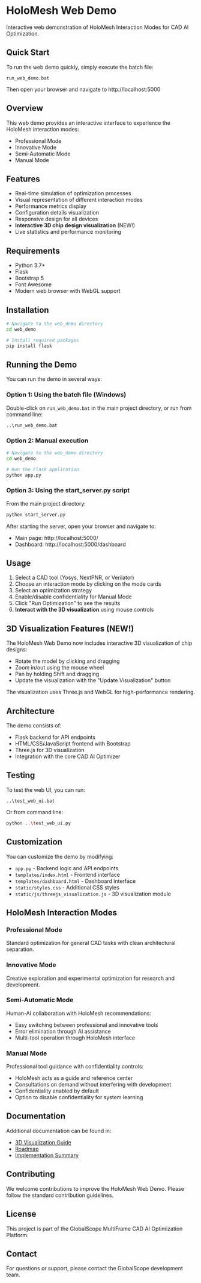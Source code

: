 # HoloMesh Web Demo

Interactive web demonstration of HoloMesh Interaction Modes for CAD AI Optimization.

## Quick Start

To run the web demo quickly, simply execute the batch file:

```batch
run_web_demo.bat
```

Then open your browser and navigate to http://localhost:5000

## Overview

This web demo provides an interactive interface to experience the HoloMesh interaction modes:
- Professional Mode
- Innovative Mode
- Semi-Automatic Mode
- Manual Mode

## Features

- Real-time simulation of optimization processes
- Visual representation of different interaction modes
- Performance metrics display
- Configuration details visualization
- Responsive design for all devices
- **Interactive 3D chip design visualization** (NEW!)
- Live statistics and performance monitoring

## Requirements

- Python 3.7+
- Flask
- Bootstrap 5
- Font Awesome
- Modern web browser with WebGL support

## Installation

```bash
# Navigate to the web_demo directory
cd web_demo

# Install required packages
pip install flask
```

## Running the Demo

You can run the demo in several ways:

### Option 1: Using the batch file (Windows)

Double-click on `run_web_demo.bat` in the main project directory, or run from command line:

```batch
..\run_web_demo.bat
```

### Option 2: Manual execution

```bash
# Navigate to the web_demo directory
cd web_demo

# Run the Flask application
python app.py
```

### Option 3: Using the start_server.py script

From the main project directory:

```bash
python start_server.py
```

After starting the server, open your browser and navigate to:
- Main page: http://localhost:5000/
- Dashboard: http://localhost:5000/dashboard

## Usage

1. Select a CAD tool (Yosys, NextPNR, or Verilator)
2. Choose an interaction mode by clicking on the mode cards
3. Select an optimization strategy
4. Enable/disable confidentiality for Manual Mode
5. Click "Run Optimization" to see the results
6. **Interact with the 3D visualization** using mouse controls

## 3D Visualization Features (NEW!)

The HoloMesh Web Demo now includes interactive 3D visualization of chip designs:

- Rotate the model by clicking and dragging
- Zoom in/out using the mouse wheel
- Pan by holding Shift and dragging
- Update the visualization with the "Update Visualization" button

The visualization uses Three.js and WebGL for high-performance rendering.

## Architecture

The demo consists of:
- Flask backend for API endpoints
- HTML/CSS/JavaScript frontend with Bootstrap
- Three.js for 3D visualization
- Integration with the core CAD AI Optimizer

## Testing

To test the web UI, you can run:

```batch
..\test_web_ui.bat
```

Or from command line:

```bash
python ..\test_web_ui.py
```

## Customization

You can customize the demo by modifying:
- `app.py` - Backend logic and API endpoints
- `templates/index.html` - Frontend interface
- `templates/dashboard.html` - Dashboard interface
- `static/styles.css` - Additional CSS styles
- `static/js/threejs_visualization.js` - 3D visualization module

## HoloMesh Interaction Modes

### Professional Mode
Standard optimization for general CAD tasks with clean architectural separation.

### Innovative Mode
Creative exploration and experimental optimization for research and development.

### Semi-Automatic Mode
Human-AI collaboration with HoloMesh recommendations:
- Easy switching between professional and innovative tools
- Error elimination through AI assistance
- Multi-tool operation through HoloMesh interface

### Manual Mode
Professional tool guidance with confidentiality controls:
- HoloMesh acts as a guide and reference center
- Consultations on demand without interfering with development
- Confidentiality enabled by default
- Option to disable confidentiality for system learning

## Documentation

Additional documentation can be found in:
- [3D Visualization Guide](docs/3d_visualization_guide.md)
- [Roadmap](../HOLOMESH_WEB_DEMO_ROADMAP.md)
- [Implementation Summary](../HOLOMESH_WEB_DEMO_SUMMARY.md)

## Contributing

We welcome contributions to improve the HoloMesh Web Demo. Please follow the standard contribution guidelines.

## License

This project is part of the GlobalScope MultiFrame CAD AI Optimization Platform.

## Contact

For questions or support, please contact the GlobalScope development team.